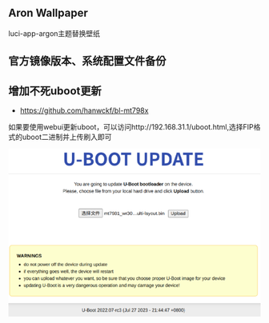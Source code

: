 ## Aron Wallpaper
luci-app-argon主题替换壁纸

## 官方镜像版本、系统配置文件备份

## 增加不死uboot更新

- https://github.com/hanwckf/bl-mt798x

如果要使用webui更新uboot，可以访问http://192.168.31.1/uboot.html,选择FIP格式的uboot二进制并上传刷入即可

![alt text](./img/1.png)